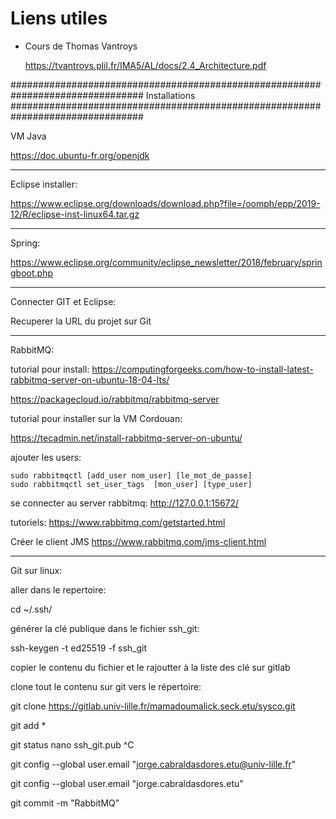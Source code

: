 # Liens utiles

- Cours de Thomas Vantroys

	https://tvantroys.plil.fr/IMA5/AL/docs/2.4_Architecture.pdf
	
################################################################################
								Installations
################################################################################

VM Java

https://doc.ubuntu-fr.org/openjdk

--------------------------------------------------------------------------------
Eclipse installer:

https://www.eclipse.org/downloads/download.php?file=/oomph/epp/2019-12/R/eclipse-inst-linux64.tar.gz

--------------------------------------------------------------------------------
Spring:

https://www.eclipse.org/community/eclipse_newsletter/2018/february/springboot.php


--------------------------------------------------------------------------------
Connecter GIT et Eclipse:

Recuperer la URL du projet sur Git




--------------------------------------------------------------------------------
RabbitMQ:

tutorial pour install:
https://computingforgeeks.com/how-to-install-latest-rabbitmq-server-on-ubuntu-18-04-lts/

https://packagecloud.io/rabbitmq/rabbitmq-server


tutorial pour installer sur la VM Cordouan:

 https://tecadmin.net/install-rabbitmq-server-on-ubuntu/

ajouter les users:

    sudo rabbitmqctl [add_user nom_user] [le_mot_de_passe]
    sudo rabbitmqctl set_user_tags  [mon_user] [type_user]

se connecter au server rabbitmq:
http://127.0.0.1:15672/

tutoriels:
https://www.rabbitmq.com/getstarted.html

Créer le client JMS
https://www.rabbitmq.com/jms-client.html
 
--------------------------------------------------------------------------------
Git sur linux:

aller dans le repertoire:

 cd ~/.ssh/

générer la clé publique dans le fichier ssh_git:

 ssh-keygen -t ed25519 -f ssh_git

copier le contenu du fichier et le rajoutter à la liste des clé sur gitlab 

clone tout le contenu sur git vers le répertoire:

 git clone https://gitlab.univ-lille.fr/mamadoumalick.seck.etu/sysco.git
 
 git add *
 
 git status nano ssh_git.pub ^C
 
 git config --global user.email "jorge.cabraldasdores.etu@univ-lille.fr"
 
 git config --global user.email "jorge.cabraldasdores.etu"
 
 git commit -m "RabbitMQ"


